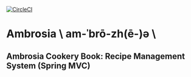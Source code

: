 [![CircleCI](https://circleci.com/gh/emeraldemperaur/ambrosia.svg?style=svg)](https://circleci.com/gh/emeraldemperaur/ambrosia)

# Ambrosia \ am-ˈbrō-zh(ē-)ə \
## Ambrosia Cookery Book: Recipe Management System (Spring MVC)